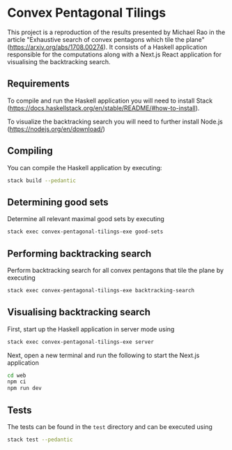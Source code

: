 # Convex Pentagonal Tilings
This project is a reproduction of the results presented by Michael Rao in the article "Exhaustive search of convex pentagons which tile the plane" (https://arxiv.org/abs/1708.00274). It consists of a Haskell application responsible for the computations along with a Next.js React application for visualising the backtracking search.


## Requirements
To compile and run the Haskell application you will need to install Stack
(https://docs.haskellstack.org/en/stable/README/#how-to-install).

To visualize the backtracking search you will need to further install Node.js (https://nodejs.org/en/download/)

## Compiling
You can compile the Haskell application by executing:
```bash
stack build --pedantic
```

## Determining good sets
Determine all relevant maximal good sets by executing
```bash
stack exec convex-pentagonal-tilings-exe good-sets
```

## Performing backtracking search
Perform backtracking search for all convex pentagons that tile the plane by executing
```bash
stack exec convex-pentagonal-tilings-exe backtracking-search
```

## Visualising backtracking search
First, start up the Haskell application in server mode using
```bash
stack exec convex-pentagonal-tilings-exe server
```
Next, open a new terminal and run the following to start the Next.js application
```bash
cd web
npm ci
npm run dev
```

## Tests
The tests can be found in the `test` directory and can be executed using
```bash
stack test --pedantic
```
